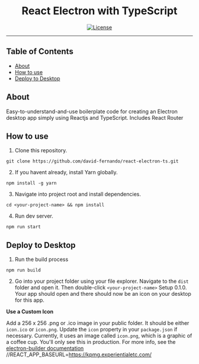 <h1 align="center">React Electron with TypeScript </h1>

<div align="center">

[![License](https://img.shields.io/badge/license-MIT-blue.svg)](/LICENSE)

</div>

---

## Table of Contents

- [About](#about)
- [How to use](#usage)
- [Deploy to Desktop](#deploy)

## <div id="about">About</div>

Easy-to-understand-and-use boilerplate code for creating an Electron desktop app simply using Reactjs and TypeScript. Includes React Router

## <div id="usage">How to use</div>

1. Clone this repository.

```
git clone https://github.com/david-fernando/react-electron-ts.git
```

2. If you havent already, install Yarn globally.

```
npm install -g yarn
```

3. Navigate into project root and install dependencies.

```
cd <your-project-name> && npm install
```

4. Run dev server.

```
npm run start
```

## <div id="deploy">Deploy to Desktop</div>

1. Run the build process

```
npm run build
```

2. Go into your project folder using your file explorer. Navigate to the `dist` folder and open it. Then double-click `<your-project-name>` Setup 0.1.0. Your app should open and there should now be an icon on your desktop for this app.

**Use a Custom Icon**

Add a 256 x 256 .png or .ico image in your public folder. It should be either `icon.ico` or `icon.png`. Update the `icon` property in your `package.json` if necessary. Currently, it uses an image called `icon.png`, which is a graphic of a coffee cup. You'll only see this in production. For more info, see the [electron-builder documentation](https://www.electron.build/icons)
//REACT_APP_BASEURL=https://kpmg.experientialetc.com/
